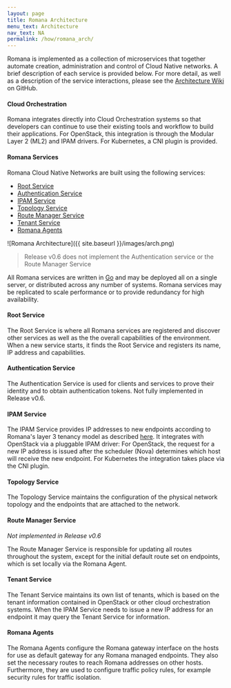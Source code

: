 ```yaml
---
layout: page
title: Romana Architecture
menu_text: Architecture
nav_text: NA
permalink: /how/romana_arch/
---
```


Romana is implemented as a collection of microservices that together automate creation, administration and control of Cloud Native
networks. A brief description of each service is provided below. For more detail, as well as a description of the service interactions, please see the [Architecture Wiki](https://github.com/romana/romana/wiki) on GitHub.

#### Cloud Orchestration

Romana integrates directly into Cloud Orchestration systems so that developers can continue to use their existing tools and workflow to build their applications. For OpenStack, this integration is through the Modular Layer 2 (ML2) and IPAM drivers. For Kubernetes, a CNI plugin is provided.

#### Romana Services

Romana Cloud Native Networks are built using the following services:

- [Root Service](#root-service)
- [Authentication Service](#authorization-service)
- [IPAM Service](#ipam-service)
- [Topology Service](#topology-service)
- [Route Manager Service](#route-manager-service)
- [Tenant Service](#tenant-service)
- [Romana Agents](#romana-agents)

![Romana Architecture]({{ site.baseurl }}/images/arch.png)

> Release v0.6 does not implement the Authentication service or the Route Manager Service

All Romana services are written in [Go](https://golang.org/) and may be
deployed all on a single server, or distributed across any number of systems. Romana services may be replicated to scale performance or to provide redundancy for high availability. 


#### Root Service

The Root Service is where all Romana services are registered and discover other services as well as the the overall capabilities of the environment. When a new service starts, it finds the Root Service and registers its name, IP address and capabilities. 

#### Authentication Service

The Authentication Service is used for clients and services to prove their identity and to obtain authentication tokens.  Not fully implemented in Release
v0.6.

#### IPAM Service

The IPAM Service provides IP addresses to new endpoints according to Romana's layer 3 tenancy model as described
[here](/how/romana_details/#ip-address-management/). It integrates with
OpenStack via a pluggable IPAM driver: For OpenStack, the request for a new IP address is issued after the scheduler (Nova) determines which host will receive the new endpoint. For Kubernetes the integration takes place via the CNI plugin.

#### Topology Service

The Topology Service maintains the configuration of the physical network
topology and the endpoints that are attached to the network.

#### Route Manager Service

*Not implemented in Release v0.6*

The Route Manager Service is responsible for updating all routes throughout the system, except for the initial default route set on endpoints, which is set locally via the Romana Agent.

#### Tenant Service

The Tenant Service maintains its own list of tenants, which is based on the tenant information contained in OpenStack or other cloud orchestration systems. When the IPAM Service needs to issue a new IP address for an endpoint it may query the Tenant Service for information.

#### Romana Agents

The Romana Agents configure the Romana gateway interface on the hosts for use as default gateway for any Romana managed endpoints. They also set the necessary routes to reach Romana addresses on other hosts.  Furthermore, they are used to configure traffic policy rules, for example security rules for traffic isolation.

